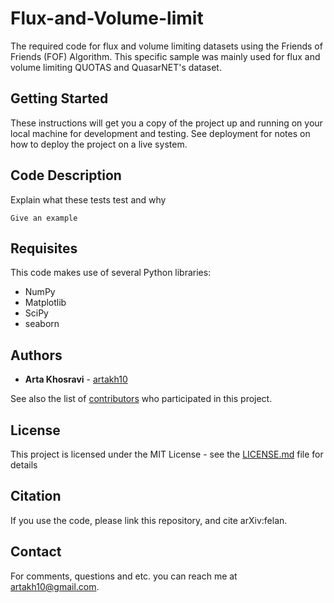 # Flux-and-Volume-limit
The required code for flux and volume limiting datasets using the Friends of Friends (FOF) Algorithm. This specific sample was mainly used for flux and volume limiting QUOTAS and QuasarNET's dataset.

## Getting Started

These instructions will get you a copy of the project up and running on your local machine for development and testing. See deployment for notes on how to deploy the project on a live system.

## Code Description

Explain what these tests test and why

```
Give an example
```

## Requisites
This code makes use of several Python libraries:

* NumPy
* Matplotlib
* SciPy
* seaborn

## Authors

* **Arta Khosravi** - [artakh10](https://github.com/artakh10)

See also the list of [contributors](https://github.com/your/project/contributors) who participated in this project.

## License

This project is licensed under the MIT License - see the [LICENSE.md](LICENSE.md) file for details

## Citation
If you use the code, please link this repository, and cite arXiv:felan.

## Contact
For comments, questions and etc. you can reach me at artakh10@gmail.com.
